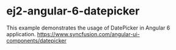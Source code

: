 # ej2-angular-6-datepicker
This example demonstrates the usage of DatePicker in Angular 6 application.   https://www.syncfusion.com/angular-ui-components/datepicker
